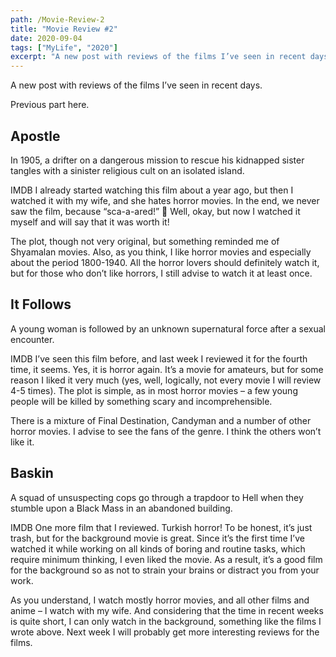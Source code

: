 ```yaml
---
path: /Movie-Review-2
title: "Movie Review #2"
date: 2020-09-04
tags: ["MyLife", "2020"]
excerpt: "A new post with reviews of the films I’ve seen in recent days."
---
```


A new post with reviews of the films I’ve seen in recent days.

Previous part here.

## Apostle

In 1905, a drifter on a dangerous mission to rescue his kidnapped sister tangles with a sinister religious cult on an isolated island.

IMDB
I already started watching this film about a year ago, but then I watched it with my wife, and she hates horror movies. In the end, we never saw the film, because “sca-a-ared!” 🙂 Well, okay, but now I watched it myself and will say that it was worth it!

The plot, though not very original, but something reminded me of Shyamalan movies. Also, as you think, I like horror movies and especially about the period 1800-1940. All the horror lovers should definitely watch it, but for those who don’t like horrors, I still advise to watch it at least once.

## It Follows

A young woman is followed by an unknown supernatural force after a sexual encounter.

IMDB
I’ve seen this film before, and last week I reviewed it for the fourth time, it seems. Yes, it is horror again.
It’s a movie for amateurs, but for some reason I liked it very much (yes, well, logically, not every movie I will review 4-5 times).
The plot is simple, as in most horror movies – a few young people will be killed by something scary and incomprehensible.

There is a mixture of Final Destination, Candyman and a number of other horror movies.
I advise to see the fans of the genre. I think the others won’t like it.

## Baskin

A squad of unsuspecting cops go through a trapdoor to Hell when they stumble upon a Black Mass in an abandoned building.

IMDB
One more film that I reviewed.
Turkish horror! To be honest, it’s just trash, but for the background movie is great. Since it’s the first time I’ve watched it while working on all kinds of boring and routine tasks, which require minimum thinking, I even liked the movie.
As a result, it’s a good film for the background so as not to strain your brains or distract you from your work.

As you understand, I watch mostly horror movies, and all other films and anime – I watch with my wife. And considering that the time in recent weeks is quite short, I can only watch in the background, something like the films I wrote above.
Next week I will probably get more interesting reviews for the films.
